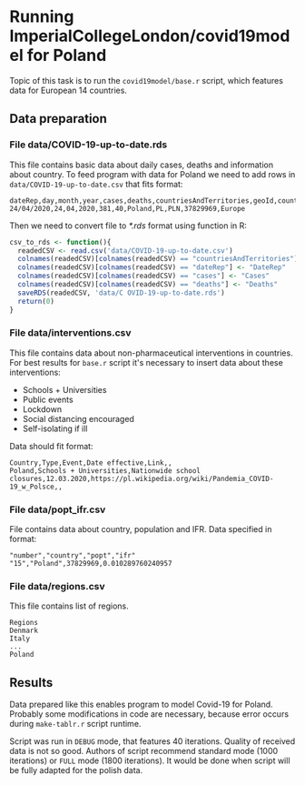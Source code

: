 # Running ImperialCollegeLondon\/covid19model for Poland

Topic of this task is to run the `covid19model/base.r` script, which features data for European 14 countries.

## Data preparation

### File data/COVID-19-up-to-date.rds

This file contains basic data about daily cases, deaths and information about country. To feed program with data for
Poland we need to add rows in `data/COVID-19-up-to-date.csv` that fits format:

```text
dateRep,day,month,year,cases,deaths,countriesAndTerritories,geoId,countryterritoryCode,popData2018,continentExp
24/04/2020,24,04,2020,381,40,Poland,PL,PLN,37829969,Europe
```

Then we need to convert file to _*.rds_ format using function in R:

```R
csv_to_rds <- function(){
  readedCSV <- read.csv('data/COVID-19-up-to-date.csv')
  colnames(readedCSV)[colnames(readedCSV) == "countriesAndTerritories"] <- "Countries.and.territories"
  colnames(readedCSV)[colnames(readedCSV) == "dateRep"] <- "DateRep"
  colnames(readedCSV)[colnames(readedCSV) == "cases"] <- "Cases"
  colnames(readedCSV)[colnames(readedCSV) == "deaths"] <- "Deaths"
  saveRDS(readedCSV, 'data/C OVID-19-up-to-date.rds')
  return(0)
}
```

### File data/interventions.csv

This file contains data about non-pharmaceutical interventions in countries. For best results for `base.r` script
it's necessary to insert data about these interventions:

- Schools + Universities
- Public events
- Lockdown
- Social distancing encouraged
- Self-isolating if ill

Data should fit format:
```text
Country,Type,Event,Date effective,Link,,
Poland,Schools + Universities,Nationwide school closures,12.03.2020,https://pl.wikipedia.org/wiki/Pandemia_COVID-19_w_Polsce,,
```

### File data/popt_ifr.csv

File contains data about country, population and IFR. Data specified in format:

```text
"number","country","popt","ifr"
"15","Poland",37829969,0.010289760240957
```

### File data/regions.csv

This file contains list of regions.
```text
Regions
Denmark
Italy
...
Poland
```

## Results

Data prepared like this enables program to model Covid-19 for Poland. Probably some modifications in code are
necessary, because error occurs during `make-tablr.r` script runtime.

Script was run in `DEBUG` mode, that features 40 iterations. Quality of received data is not so good. Authors of
script recommend standard mode (1000 iterations) or `FULL` mode (1800 iterations). It would be done when script will
be fully adapted for the polish data.